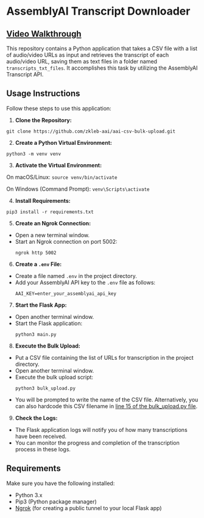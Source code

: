 # AssemblyAI Transcript Downloader

## [Video Walkthrough](https://www.veed.io/view/a562623d-b689-4e5c-81b6-5e9f77cf31ad?panel=share)

This repository contains a Python application that takes a CSV file with a list of audio/video URLs as input and retrieves the transcript of each audio/video URL, saving them as text files in a folder named `transcripts_txt_files`. It accomplishes this task by utilizing the AssemblyAI Transcript API.

## Usage Instructions

Follow these steps to use this application:

1. **Clone the Repository:**

`git clone https://github.com/zkleb-aai/aai-csv-bulk-upload.git`


2. **Create a Python Virtual Environment:**

`python3 -m venv venv`


3. **Activate the Virtual Environment:**

On macOS/Linux: `source venv/bin/activate`

On Windows (Command Prompt): `venv\Scripts\activate`


4. **Install Requirements:**

`pip3 install -r requirements.txt`


5. **Create an Ngrok Connection:**
- Open a new terminal window.
- Start an Ngrok connection on port 5002:
  ```
  ngrok http 5002
  ```

6. **Create a `.env` File:**
- Create a file named `.env` in the project directory.
- Add your AssemblyAI API key to the `.env` file as follows:
  ```
  AAI_KEY=enter_your_assemblyai_api_key
  ```

7. **Start the Flask App:**
- Open another terminal window.
- Start the Flask application:
  ```
  python3 main.py
  ```

8. **Execute the Bulk Upload:**
- Put a CSV file containing the list of URLs for transcription in the project directory.
- Open another terminal window.
- Execute the bulk upload script:
  ```
  python3 bulk_upload.py
  ```
- You will be prompted to write the name of the CSV file.  Alternatively, you can also hardcode this CSV filename in [line 15 of the bulk_upload.py file](https://github.com/zkleb-aai/aai-csv-bulk-upload/blob/main/bulk_upload.py#L15).



9. **Check the Logs:**
- The Flask application logs will notify you of how many transcriptions have been received.
- You can monitor the progress and completion of the transcription process in these logs.

## Requirements

Make sure you have the following installed:
- Python 3.x
- Pip3 (Python package manager)
- [Ngrok](https://ngrok.com/) (for creating a public tunnel to your local Flask app)
